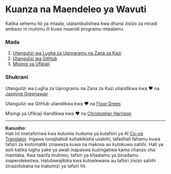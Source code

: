 <!--
CO_OP_TRANSLATOR_METADATA:
{
  "original_hash": "04683f4cfa46004179b0404b89a3065c",
  "translation_date": "2025-08-28T04:28:56+00:00",
  "source_file": "1-getting-started-lessons/README.md",
  "language_code": "sw"
}
-->
# Kuanza na Maendeleo ya Wavuti

Katika sehemu hii ya mtaala, utatambulishwa kwa dhana zisizo za miradi ambazo ni muhimu ili kuwa msanidi programu mtaalamu.

### Mada

1. [Utangulizi wa Lugha za Uprogramu na Zana za Kazi](1-intro-to-programming-languages/README.md)
2. [Utangulizi wa GitHub](2-github-basics/README.md)
3. [Misingi ya Ufikiaji](3-accessibility/README.md)

### Shukrani

Utangulizi wa Lugha za Uprogramu na Zana za Kazi uliandikwa kwa ♥️ na [Jasmine Greenaway](https://twitter.com/paladique)

Utangulizi wa GitHub uliandikwa kwa ♥️ na [Floor Drees](https://twitter.com/floordrees)

Misingi ya Ufikiaji iliandikwa kwa ♥️ na [Christopher Harrison](https://twitter.com/geektrainer)

---

**Kanusho**:  
Hati hii imetafsiriwa kwa kutumia huduma ya kutafsiri ya AI [Co-op Translator](https://github.com/Azure/co-op-translator). Ingawa tunajitahidi kuhakikisha usahihi, tafadhali fahamu kuwa tafsiri za kiotomatiki zinaweza kuwa na makosa au kutokuwa sahihi. Hati ya asili katika lugha yake ya awali inapaswa kuzingatiwa kama chanzo cha mamlaka. Kwa taarifa muhimu, tafsiri ya kitaalamu ya binadamu inapendekezwa. Hatutawajibika kwa kutoelewana au tafsiri zisizo sahihi zinazotokana na matumizi ya tafsiri hii.